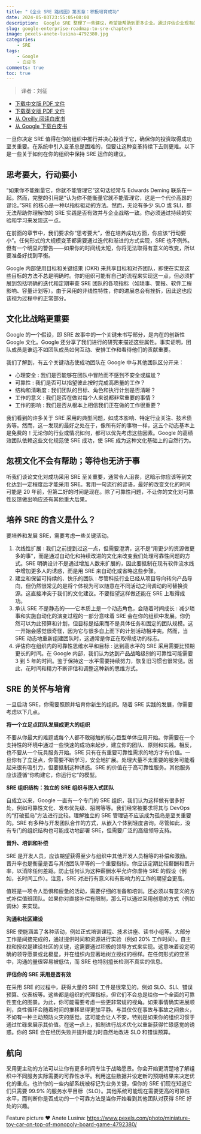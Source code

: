 ```yaml
---
title: "《企业 SRE 路线图》第五章：积极培育成功"
date: 2024-05-03T23:55:05+08:00
description:  Google SRE 整理了一些建议，希望能帮助到更多企业。通过评估企业现有的环境、设定合理的预期，并确保企业朝着正确的方向迈出正确的步伐，企业可以从评估 SRE的原则和实践，从评估SRE在组织中的运作方式开始。
slug: google-enterprise-roadmap-to-sre-chapter5
image: pexels-anete-lusina-4792380.jpg
categories:
    - SRE
tags:
    - Google
    - 白皮书
comments: true
toc: true
---
```



>译者：刘征

* [下载中文版 PDF 文件](/wp/enterprise-roadmap-to-sre-cn.pdf)
* [下载英文版 PDF 文件](/wp/enterprise-roadmap-to-sre.pdf)
* [从 Oreilly 阅读白皮书](https://www.oreilly.com/library/view/enterprise-roadmap-to/9781098117740/)
* [从 Google 下载白皮书](https://sre.google/resources/practices-and-processes/enterprise-roadmap-to-sre/)

一旦你决定 SRE 值得在你的组织中推行并决心投资于它，确保你的投资取得成功至关重要。在系统中引入变革总是困难的，但要让这种变革持续下去则更难。以下是一些关于如何在你的组织中保持 SRE 运作的建议。

## 思考要大，行动要小

“如果你不能衡量它，你就不能管理它”这句话经常与 Edwards Deming 联系在一起。然而，完整的引用是“认为你不能衡量它就不能管理它，这是一个代价高昂的谬论。”SRE 的核心是一种以指标驱动的方法。然而，无论有多少 SLO 或 SLI，都无法帮助你理解你的 SRE 实践是否有效并与企业战略一致。你必须通过持续的实验和学习来发现这一点。

在前面的章节中，我们要求你“思考要大”，但在培养成功方面，你应该“行动要小”。任何形式的大规模变革都需要通过迭代和渐进的方式实现，SRE 也不例外。但有一个明显的警告——如果你的时间线太短，你将无法取得有意义的改变，所以要准备好找到平衡。

Google 内部使用目标和关键结果 (OKR) 来共享目标和对齐团队，即使在实现这些目标的方法不总是明确时。你的组织可能有自己的流程来实现这一点，但必须扩展到包括明确的迭代和定期审查 SRE 团队的各项指标（如琐事、警报、软件工程影响、容量计划等）。由于采用的非线性特性，你的进展总会有挫折，因此这也应该视为过程中的正常部分。

## 文化比战略更重要

Google 的一个假设，即 SRE 故事中的一个关键未书写部分，是内在的创新性 Google 文化。Google 还分享了我们进行的研究来描述这些属性。事实证明，团队成员是谁远不如团队成员如何互动、安排工作和看待他们的贡献重要。

我们了解到，有五个关键动态使成功团队在 Google 中与其他团队区分开来：

* 心理安全 : 我们是否能够在团队中冒险而不感到不安全或尴尬？
* 可靠性 : 我们是否可以指望彼此按时完成高质量的工作？
* 结构和清晰度 : 我们团队的目标、角色和执行计划是否清晰？
* 工作的意义 : 我们是否在做对每个人来说都非常重要的事情？
* 工作的影响 : 我们是否从根本上相信我们正在做的工作很重要？

我们看到的许多关于 SRE 采用的典型问题，如成本影响、特定行业关注、技术债务等。然而，这一发现的最好之处在于，像所有好的事物一样，这五个动态基本上是免费的！无论你的行业或情况如何，都可以优先考虑这些因素。Google 的高绩效团队依赖这些文化规范使 SRE 成功，使 SRE 成为这种文化基础上的自然行为。

## 忽视文化不会有帮助；等待也无济于事

听我们谈论文化对成功采用 SRE 至关重要，通常令人沮丧，这暗示你应该等到文化达到一定程度后才能采用 SRE。套用一句流行的谚语，最好的改变文化的时间可能是 20 年前，但第二好的时间是现在。除了可靠性问题，不让你的文化对可靠性反馈做出响应还有其他重大后果。

## 培养 SRE 的含义是什么？

要培养和发展 SRE，需要考虑一些关键活动。

1. 次线性扩展 : 我们之前提到过这一点，但需要澄清，这不是“用更少的资源做更多的事”，而是通过自动化和持续改进的文化来改变我们处理可靠性问题的方式。SRE 明确设计不是通过增加人数来扩展的，因此要抵制在现有软件流水线中增加更多人的诱惑，而是用 SRE 来自动化或省略这些步骤。
2. 建立和保留可持续的、快乐的团队 : 尽管科技行业已经从项目导向转向产品导向，但仍然很常见的是将个体视为可以随意在不同活动之间调动的可替换资源。这直接冲突于我们的文化建议。不要指望这样做还能在 SRE 上取得成功。
3. 承认 SRE 不是静态的——它本质上是一个动态角色，会随着时间成长 : 减少琐事和实施自动化的演变过程的一部分意味着 SRE 会在你的组织中发展。你仍然可以为此预算和计划，但目标是结果而不是具体任务和固定的团队规模。这一开始会感觉很奇怪，因为它与很多自上而下的计划活动相冲突。然而，当 SRE 动态地重新组建团队时，这通常是你正在取得成功的标志。
4. 评估你在组织内的可靠性思维水平和目标 : 达到高水平的 SRE 采用需要比预期更长的时间。在 Google 内部，我们认为达到产品战略级别的可靠性可能需要 3 到 5 年的时间。鉴于保持这一水平需要持续努力，恢复旧习惯也很常见。因此，花时间和精力不断评估和调整这种新的思维方式。

## SRE 的关怀与培育

一旦启动 SRE，你需要照顾并培育你新生的组织。随着 SRE 实践的发展，你需要考虑以下几点。

**将一个立足点团队发展成更大的组织**

不要从你最大的难题或每个人都不敢碰触的核心巨型单体应用开始。你需要在一个支持性的环境中通过一些快速的成功来起步，建立你的团队、原则和实践。相反，也不要从一个玩具服务开始。SRE 只有在有重要可靠性需求的地方才有价值。一旦你有了立足点，你需要不断学习，安全地扩展。处理大量不太重要的服务可能看起来很有吸引力，但要抵制这种诱惑。SRE 的价值在于高可靠性服务。其他服务应该遵循“你构建它，你运行它”的模型。

**SRE 组织结构：独立的 SRE 组织与嵌入式团队**

自成立以来，Google 一直有一个专门的 SRE 组织，我们认为这样做有很多好处，例如可靠性文化、发布优先级、招聘等等。我们经常被要求将其与 DevOps 的“打破孤岛”方法进行比较。理解独立的 SRE 管理链不应该成为孤岛是至关重要的。SRE 有多种与开发团队合作的方式，从嵌入个体到轻度咨询。尽管如此，没有专门的组织结构也可能成功地部署 SRE，但需要广泛的高级领导支持。

**晋升、培训和补偿**

SRE 是开发人员，应该期望获得至少与组织中其他开发人员相等的补偿和激励。晋升率也是衡量是否与其他团队平等的一个重要指标。你应该定期比较薪酬和晋升率，以消除任何差距。防止任何认为这种薪酬水平允许你虐待 SRE 的假设（例如，长时间工作）。注意，SRE 对进行有意义和有影响力的工作的期望会更高。

值班是一项令人恐惧和疲惫的活动，需要仔细的准备和培训。还必须以有意义的方式补偿值班团队。如果你对直接补偿有限制，那么可以通过采用创意的方式（例如调休）来实现。

**沟通和社区建设**

SRE 使能涵盖了各种活动，例如正式培训课程、技术讲座、读书小组等。大部分工作是间接完成的，通过提供时间和资源进行实验（例如 20% 工作时间）。自主权和授权是建设社区的关键，这需要通过积极的领导方式来实现。这意味着设定明确的领导愿景或北极星，并在组织内显著地树立授权的榜样。在任何形式的变革中，沟通的量很容易被低估，而 SRE 也特别擅长检测不真实的信息。

**评估你的 SRE 采用是否有效**

在采用 SRE 的过程中，获得大量的 SRE 工件是很常见的，例如 SLO、SLI、错误预算、仪表板等。这些都是组织的代理指标，但它们不会总是给你一个全面的可靠性变化的图景。为此，你可能需要考虑一些更非常规的视角。如果事情确实进展顺利，良性循环会随着时间的推移显得更加平静。与其仅仅在事故与事故之间救火，不如有一种主动预防火灾的感觉。这可能会让人不安，特别是如果你的组织习惯于通过忙碌来展示其价值。在这一点上，抵制进行战术优化以重新获得忙碌感觉的诱惑。你的 SRE 会在经历失败并提升能力时自然地改进 SLO 和错误预算。

## 航向

采用更主动的方法可以让你有更多时间专注于战略愿景。你会开始更清楚地了解组织中不同服务实际需要的可靠性水平。利用这些数据并设定新的预期结果来决定优化的重点。也许你的一些内部系统被标记为业务关键，但你的 SRE 们现在知道它们只需要 99.9% 的服务水平目标（SLO）。其他系统可能现在需要更高的可靠性水平，而判断你是否成功的一个可靠方法是当你开始看到其他团队对获得 SRE 好处的兴趣。

Feature picture ❤️ Anete Lusina: <https://www.pexels.com/photo/miniature-toy-car-on-top-of-monopoly-board-game-4792380/>
